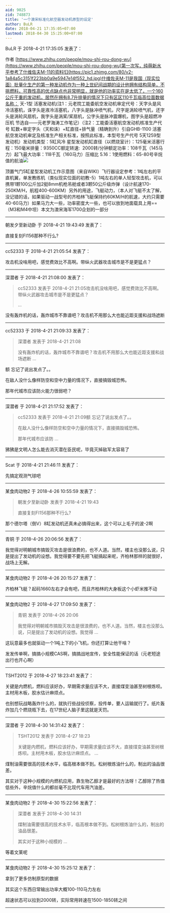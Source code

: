 ```yaml
---
aid: 9025
zid: 748873
title: '一个澳宋标准化航空器发动机原型的设定'
author: BuLR
date: 2018-04-21 17:35:05+07:00
lastmod: 2018-04-30 15:25:00+07:00
---
```


BuLR 于 2018-4-21 17:35:05 发表了：

作者 [https://www.zhihu.com/people/mou-shi-rou-dong-wu](https://www.zhihu.com/people/mou-shi-rou-dong-wu)第一次写，纯萌新水平参考了什维佐夫M-11的资料![](https://pic1.zhimg.com/80/v2-1a84a5c3151f223bb0a9e5947e14f552_hd.jpg)什维佐夫M-11是我国（现实位面）批量化生产的第一种发动机作为一种上世纪间战期的设计他拥有结构简单，不挑燃料，可靠性高的优点缺点也非常明显，就是他的功率实在是太低了，一个160公斤干重的发动机，居然在拥有8.7升排量的情况下只有区区110千瓦临高位面数据名称： 天-1型 活塞发动机(注1：元老院工能委航空发动机审定代号：天字头是风冷活塞机，诛字头是液冷活塞机，八字头是脉冲喷气机，尺字是涡轮喷气机，还字头是涡轮风扇机，我字头是涡桨/桨扇机，公字头是脉冲震爆机，图字头是超燃冲压机 节选自——元老罗海涛工作笔记）（注2：工能委活塞航空发动机核准生产代号 缸数+审定字头（天和诛）+缸直径+排气量（精确到升）引自GHB-1100 活塞航空发动机审定及核准生产相关标准，按照此标准，本型号生产代号 5天1259型发动机）发动机类型：5缸风冷 星型发动机缸直径（以燃烧室计）：125毫米活塞行程：150毫米排量：9350CC额定转速:  2000转/分钟额定功率：108千瓦（145马力）起飞最大功率：118千瓦（160马力）压缩比 5.16：1使用燃料：65-80号辛烷值的航油![](https://pic4.zhimg.com/v2-83a7fc0e5518e452a8101cadf88a3b83_b.gif)

顶置气门5缸星型发动机工作示意图（来自WIKI）飞行器设定参考：1吨左右的平直机翼，单发教练机（类似现实位面的初教-5）1吨左右的单人轻型攻击机，可以携带1颗100公斤加2挺8mm机枪吊舱或者3颗50公斤级炸弹（设计航速170-250KM/H，航程400-600KM）另外的用途，飞艇动力，（本人对飞艇不太了解，没记错的话，如果驱动一战型号的齐柏林飞艇保持约60KM/H的航速，大约只需要40-60马力）如果马力大一些，功率密度大一些，也可以放到地面载具上用==（M3和M4中坦）本文为澳宋海军1700企划的一部分

---------

朝发夕至新动卧 于 2018-4-21 19:43:49 发表了：

直接复刻FI156那种不行么?

---------

cc52333 于 2018-4-21 21:05:54 发表了：

攻击机没啥用吧，感觉费效比不高啊。带纵火武器攻击城市是不是更猛点？

---------

深潜者 于 2018-4-21 21:08:00 发表了：

> cc52333 发表于 2018-4-21 21:05攻击机没啥用吧，感觉费效比不高啊。带纵火武器攻击城市是不是更猛点？
> 
> ...



没有轰炸机的话，轰炸城市不靠谱吧？攻击机不用那么大也能近距支援和战场遮断

---------

cc52333 于 2018-4-21 21:09:33 发表了：

> 深潜者 发表于 2018-4-21 21:08
> 
> 没有轰炸机的话，轰炸城市不靠谱吧？攻击机不用那么大也能近距支援和战场遮断 ...



额 忘记了说出发点了。。

在敌人没什么像样防空和空中力量的情况下，直接搞毁城恐怖。

那年代城市应该防火能力很弱吧？

---------

深潜者 于 2018-4-21 21:17:52 发表了：

> cc52333 发表于 2018-4-21 21:09额 忘记了说出发点了。。
> 
> 在敌人没什么像样防空和空中力量的情况下，直接搞毁城恐怖。
> 
> 那年代城市应该防 ...



狒狒是文明人怎么能去消灭潜在臣民呢，毕竟灭掉敌军太容易了

---------

Scat 于 2018-4-21 21:46:11 发表了：

先搞定观测气球吧

---------

某食肉动物2 于 2018-4-26 10:55:59 发表了：

> 朝发夕至新动卧 发表于 2018-4-21 19:43
> 
> 直接复刻FI156那种不行么?



那个德尔塔（倒V）8缸发动机还真未必搞得出来，这个可以上毛子的波-2啊

---------

青铜 于 2018-4-26 20:06:56 发表了：

我觉得对明朝城市搞毁灭攻击是很浪费的，也不人道。当然，楼主也没那么说，只是提出了发动机的设想。我觉得要不要先把飞艇搞起来呢，齐柏林那样的就很好，战场上无解。

---------

某食肉动物2 于 2018-4-26 20:15:27 发表了：

齐柏林飞艇？起码1660左右才会有吧，而且齐柏林的大身板这个小虾米推不动

---------

某食肉动物2 于 2018-4-27 17:09:50 发表了：

> 青铜 发表于 2018-4-26 20:06
> 
> 我觉得对明朝城市搞毁灭攻击是很浪费的，也不人道。当然，楼主也没那么说，只是提出了发动机的设想。我觉得 ...



这玩意最多也就驱动一个1吨上下的小飞机，你还打算让他干啥？

发发传单啊，搞搞小规模CAS啊，搞搞战地宣传，安全性能保证的话（元老短途出行也开心啊）

---------

TSHT2012 于 2018-4-27 18:23:41 发表了：

关键是内燃机，燃料应该好办，早期需求量应该不大，直接煤变油甚至树根炼呗。主材用木板，胶水估计麻烦点。

也别想玩战略轰炸什么的，就执行些战役侦察，投传单，要人运输就行了。纸片轰炸加几个燃烧瓶下去，在17世纪人脑子里这就是天罚。

---------

深潜者 于 2018-4-30 14:31:42 发表了：

> TSHT2012 发表于 2018-4-27 18:23
> 
> 关键是内燃机，燃料应该好办，早期需求量应该不大，直接煤变油甚至树根炼呗。主材用木板，胶水估计麻烦点。 ...



煤制油需要很高的技术水平，临高根本做不到。松树根炼油什么的，制出的油品很差。

其实对于这种小规模的内燃机应用，靠生物乙醇才是最好的方法呀！乙醇除了热值低些外，辛烷值什么的都丝毫不比现代车用汽油差。

---------

某食肉动物2 于 2018-4-30 15:22:56 发表了：

> 深潜者 发表于 2018-4-30 14:31
> 
> 煤制油需要很高的技术水平，临高根本做不到。松树根炼油什么的，制出的油品很差。
> 
> 其实对于这种小规模的 ...



等着文莱呢

---------

某食肉动物2 于 2018-4-30 15:25:12 发表了：

拿到了更多仿制原型的数据

其实这个东西日常输出功率大概100-110马力左右

超速状态可以拉到2000转，实际常用转速在1500-1850转之间

---------

